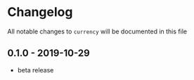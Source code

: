 # Changelog

All notable changes to `currency` will be documented in this file

## 0.1.0 - 2019-10-29

- beta release
